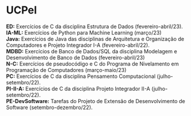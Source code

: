 <h1>UCPel</h1>
<b>ED:</b> Exercícios de C da disciplina Estrutura de Dados (fevereiro-abril/23).</br>
<b>IA-ML:</b> Exercícios de Python para Machine Learning (março/23)</br>
<b>Java:</b> Exercícios de Java das disciplinas de Arquitetura e Organização de Computadores e Projeto Integrador I-A (fevereiro-abril/22).</br>
<b>MDBD:</b> Exercícios de Banco de Dados/SQL da disciplina Modelagem e Desenvolvimento de Banco de Dados (fevereiro-abril/23)</br>
<b>N-C:</b> Exercícios de pseudocódigo e C do Programa de Nivelamento em Programação de Computadores (março-maio/23)</br>
<b>PC:</b> Exercícios de C da disciplina Pensamento Computacional (julho-setembro/22).</br>
<b>PI-II-A:</b> Exercícios de C da disciplina Projeto Integrador II-A (julho-setembro/22).</br>
<b>PE-DevSoftware:</b> Tarefas do Projeto de Extensão de Desenvolvimento de Software (setembro-dezembro/22).</br>